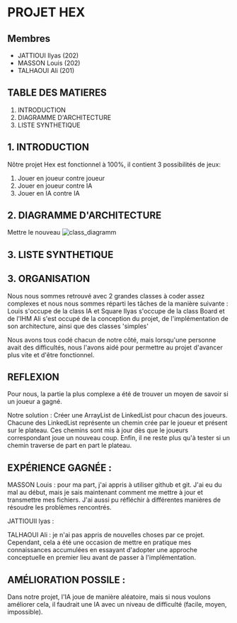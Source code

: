 # PROJET HEX

## Membres

  - JATTIOUI Ilyas (202) 
  - MASSON Louis (202)
  - TALHAOUI Ali (201)

## TABLE DES MATIERES

1. INTRODUCTION
2. DIAGRAMME D'ARCHITECTURE
3. LISTE SYNTHETIQUE

## 1. INTRODUCTION

Nôtre projet Hex est fonctionnel à 100%, il contient 3 possibilités de jeux:
1) Jouer en joueur contre joueur
2) Jouer en joueur contre IA
3) Jouer en IA contre IA

## 2. DIAGRAMME D'ARCHITECTURE

Mettre le nouveau
![class_diagramm](https://user-images.githubusercontent.com/59169832/210149516-2c85a861-e255-4f09-a790-f14e509caa3e.png)

## 3. LISTE SYNTHETIQUE



## 3. ORGANISATION
Nous nous sommes retrouvé avec 2 grandes classes à coder assez complexes et nous nous sommes réparti les tâches de la manière suivante :
Louis s'occupe de la class IA et Square
Ilyas s'occupe de la class Board et de l'IHM
Ali s'est occupé de la conception du projet, de l'implémentation de son architecture, ainsi que des classes 'simples'

Nous avons tous codé chacun de notre côté, mais lorsqu'une personne avait des difficultés, nous l'avons aidé pour permettre au projet d'avancer plus vite et d'être fonctionnel.

## REFLEXION

Pour nous, la partie la plus complexe a été de trouver un moyen de savoir si un joueur a gagné.

Notre solution :
Créer une ArrayList de LinkedList pour chacun des joueurs. Chacune des LinkedList représente un chemin crée par le joueur et présent sur le plateau. Ces chemins sont mis à jour dès que le joueurs correspondant joue un nouveau coup. Enfin, il ne reste plus qu'à tester si un chemin traverse de part en part le plateau.

## EXPÉRIENCE GAGNÉE :

MASSON Louis : pour ma part, j'ai appris à utiliser github et git. J'ai eu du mal au début, mais je sais maintenant comment me mettre à jour et transmettre mes fichiers.
J'ai aussi pu réfléchir à différentes manières de résoudre les problèmes rencontrés.

JATTIOUII lyas :

TALHAOUI Ali : je n'ai pas appris de nouvelles choses par ce projet. Cependant, cela a été une occasion de mettre en pratique mes connaissances accumulées  en essayant d'adopter une approche conceptuelle en premier lieu avant de passer à l'implémentation.

## AMÉLIORATION POSSILE :

Dans notre projet, l'IA joue de manière aléatoire, mais si nous voulons améliorer cela, il faudrait une IA avec un niveau de difficulté (facile, moyen, impossible).

